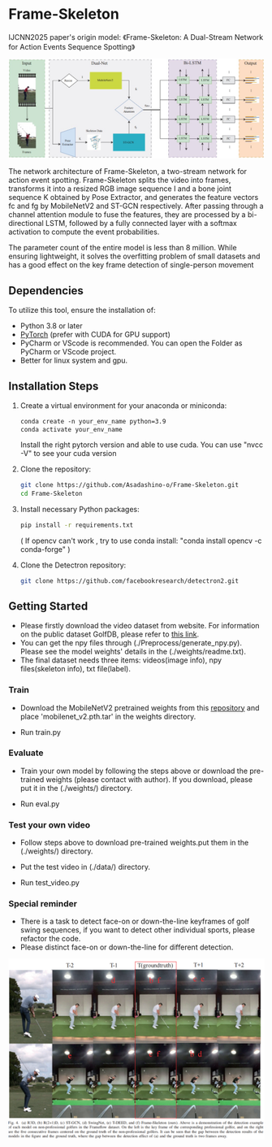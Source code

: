 # Frame-Skeleton
IJCNN2025 paper's origin model:
《Frame-Skeleton: A Dual-Stream Network for Action Events Sequence Spotting》

![Frame-skeleton](./images/model.jpg)

The network architecture of Frame-Skeleton, a two-stream network for action event spotting. Frame-Skeleton splits the video into frames, transforms it into a resized RGB image sequence I and a bone joint sequence K obtained by Pose Extractor, and generates the feature vectors fc and fg by MobileNetV2 and ST-GCN respectively. After passing through a channel attention module to fuse the features, they are processed by a bi-directional LSTM, followed by a fully connected layer with a softmax activation to compute the event probabilities.

The parameter count of the entire model is less than 8 million. While ensuring lightweight, it solves the overfitting problem of small datasets and has a good effect on the key frame detection of single-person movement

## Dependencies

To utilize this tool, ensure the installation of:
- Python 3.8 or later
- [PyTorch](https://pytorch.org/) (prefer with CUDA for GPU support)
- PyCharm or VScode is recommended. You can open the Folder as PyCharm or VScode project.
- Better for linux system and gpu.

## Installation Steps

1. Create a virtual environment for your anaconda or miniconda:
   ```
   conda create -n your_env_name python=3.9
   conda activate your_env_name
   ```
   Install the right pytorch version and able to use cuda.
   You can use "nvcc -V" to see your cuda version

2. Clone the repository:
    ```bash
    git clone https://github.com/Asadashino-o/Frame-Skeleton.git
    cd Frame-Skeleton
    ```
   
3. Install necessary Python packages:
    ```bash
    pip install -r requirements.txt
    ```
   ( If opencv can't work , try to use conda install: "conda install opencv -c conda-forge" )

4. Clone the Detectron repository:
    ```bash
    git clone https://github.com/facebookresearch/detectron2.git
    ```
   
## Getting Started
* Please firstly download the video dataset from website. For information on the public dataset GolfDB, please refer to [this link](https://arxiv.org/abs/1903.06528).
* You can get the npy files through (./Preprocess/generate_npy.py). Please see the model weights' details in the (./weights/readme.txt).
* The final dataset needs three items: videos(image info), npy files(skeleton info), txt file(label).
  
### Train
* Download the MobileNetV2 pretrained weights from this [repository](https://github.com/tonylins/pytorch-mobilenet-v2) and place 'mobilenet_v2.pth.tar' in the weights directory.

* Run train.py

### Evaluate
* Train your own model by following the steps above or download the pre-trained weights (please contact with author). If you download, please put it in the (./weights/) directory.

* Run eval.py

### Test your own video
* Follow steps above to download pre-trained weights.put them in the (./weights/) directory.
* Put the test video in (./data/) directory.

* Run test_video.py

### Special reminder
* There is a task to detect face-on or down-the-line keyframes of golf swing sequences, if you want to detect other individual sports, please refactor the code.
* Please distinct face-on or down-the-line for different detection.

![Experimental results](./images/Effect.png)
